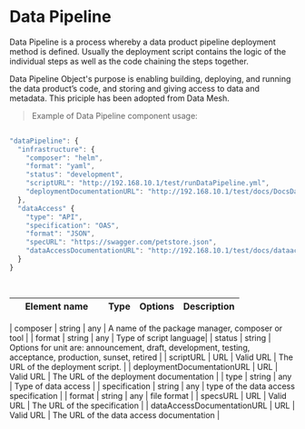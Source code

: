 # Data Pipeline


Data Pipeline is a process whereby a data product pipeline deployment method is defined. Usually the deployment script contains the logic of the individual steps as well as the code chaining the steps together.

Data Pipeline Object's purpose is enabling building, deploying, and running the data product’s code, and storing and giving access to data and metadata. This priciple has been adopted from Data Mesh.

> Example of Data Pipeline component usage:

```javascript
  
"dataPipeline": {
  "infrastructure": {
    "composer": "helm",
    "format": "yaml",
    "status": "development",
    "scriptURL": "http://192.168.10.1/test/runDataPipeline.yml",
    "deploymentDocumentationURL": "http://192.168.10.1/test/docs/DocsDataPipeline.html"
  }, 
  "dataAccess" {
    "type": "API",
    "specification": "OAS",
    "format": "JSON",
    "specURL": "https://swagger.com/petstore.json",
    "dataAccessDocumentationURL": "http://192.168.10.1/test/docs/dataaccessguide.html"
  }
}

  
```
| <div style="width:150px">Element name</div>   | Type  | Options  | Description  |
|---|---|---|---|

| composer | string | any | A name of the package manager, composer or tool |
| format | string  | any |  Type of script language|
| status | string  | Options for unit are: announcement, draft, development, testing, acceptance, production, sunset, retired |
| scriptURL | URL | Valid URL  | 	The URL of the deployment script. |
| deploymentDocumentationURL | URL | Valid URL  | 	The URL of the deployment documentation |
| type | string | any  | 	Type of data access |
| specification | string | any  | 	type of the data access specification |
| format | string | any  | 	file format |
| specsURL | URL | Valid URL  | 	The URL of the specification |
| dataAccessDocumentationURL | URL | Valid URL  | 	The URL of the data access documentation |

